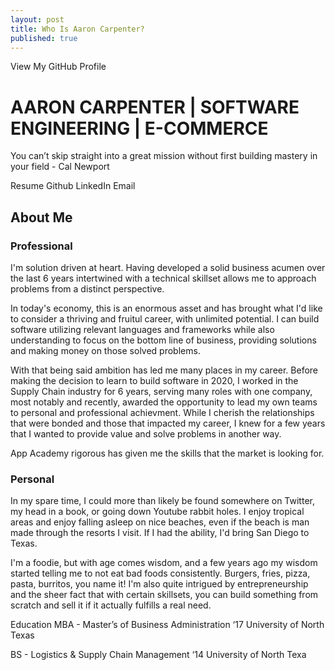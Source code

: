 ```yaml
---
layout: post
title: Who Is Aaron Carpenter?
published: true
---
```


View My GitHub Profile

# AARON CARPENTER | SOFTWARE ENGINEERING | E-COMMERCE
You can’t skip straight into a great mission without first building mastery in your field - Cal Newport

Resume
Github
LinkedIn
Email

## About Me

### Professional

I'm solution driven at heart. Having developed a solid business acumen over the last 6 years intertwined with a technical skillset allows me to approach problems from a distinct perspective.

In today's economy, this is an enormous asset and has brought what I'd like to consider a thriving and fruitul career, with unlimited potential. I can build software utilizing relevant languages and frameworks while also understanding to focus on the bottom line of business, providing solutions and making money on those solved problems.

With that being said ambition has led me many places in my career. Before making the decision to learn to build software in 2020, I worked in the Supply Chain industry for 6 years, serving many roles with one company, most notably and recently, awarded the opportunity to lead my own teams to personal and professional achievment. While I cherish the relationships that were bonded and those that impacted my career, I knew for a few years that I wanted to provide value and solve problems in another way.

App Academy rigorous has given me the skills that the market is looking for.

### Personal 
In my spare time, I could more than likely be found somewhere on Twitter, my head in a book, or going down Youtube rabbit holes. I enjoy tropical areas and enjoy falling asleep on nice beaches, even if the beach is man made through the resorts I visit. If I had the ability, I'd bring San Diego to Texas.

I'm a foodie, but with age comes wisdom, and a few years ago my wisdom started telling me to not eat bad foods consistently. Burgers, fries, pizza, pasta, burritos, you name it! I'm also quite intrigued by entrepreneurship and the sheer fact that with certain skillsets, you can build something from scratch and sell it if it actually fulfills a real need.

Education
MBA - Master’s of Business Administration ‘17 University of North Texas

BS - Logistics & Supply Chain Management ‘14 University of North Texa
